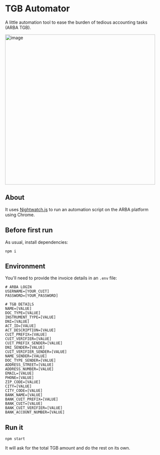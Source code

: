 # TGB Automator

A little automation tool to ease the burden of tedious accounting tasks (ARBA TGB).

<img width="487" alt="image" src="https://github.com/user-attachments/assets/baa39683-1d4e-4353-88ff-605e42c91457">

## About

It uses [Nightwatch.js](https://nightwatchjs.org/) to run an automation script on the ARBA platform using Chrome.

## Before first run

As usual, install dependencies:

`npm i`

## Environment

You'll need to provide the invoice details in an `.env` file:

```
# ARBA LOGIN
USERNAME=[YOUR_CUIT]
PASSWORD=[YOUR_PASSWORD]

# TGB DETAILS
NAME=[VALUE]
DOC_TYPE=[VALUE]
INSTRUMENT_TYPE=[VALUE]
DNI=[VALUE]
ACT_ID=[VALUE]
ACT_DESCRIPTION=[VALUE]
CUIT_PREFIX=[VALUE]
CUIT_VERIFIER=[VALUE]
CUIT_PREFIX_SENDER=[VALUE]
DNI_SENDER=[VALUE]
CUIT_VERIFIER_SENDER=[VALUE]
NAME_SENDER=[VALUE]
DOC_TYPE_SENDER=[VALUE]
ADDRESS_STREET=[VALUE]
ADDRESS_NUMBER=[VALUE]
EMAIL=[VALUE]
PHONE=[VALUE]
ZIP_CODE=[VALUE]
CITY=[VALUE]
CITY_CODE=[VALUE]
BANK_NAME=[VALUE]
BANK_CUIT_PREFIX=[VALUE]
BANK_CUIT=[VALUE]
BANK_CUIT_VERIFIER=[VALUE]
BANK_ACCOUNT_NUMBER=[VALUE]
```

## Run it

`npm start`

It will ask for the total TGB amount and do the rest on its own.
